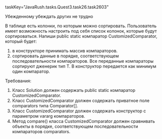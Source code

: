 taskKey="JavaRush.tasks.Quest3.task26.task2603"

Убежденному убеждать других не трудно

В таблице есть колонки, по которым можно сортировать.
Пользователь имеет возможность настроить под себя список колонок, которые будут сортироваться.
Напиши public static компаратор CustomizedComparator, который будет:
1. в конструкторе принимать массив компараторов.
2. сортировать данные в порядке, соответствующем последовательности компараторов.
Все переданные компараторы сортируют дженерик тип Т.
В конструктор передается как минимум один компаратор.


Требования:
1.	Класс Solution должен содержать public static компаратор CustomizedComparator.
2.	Класс CustomizedComparator должен содержать приватное поле comparators типа Comparator<T>[].
3.	Класс CustomizedComparator должен содержать конструктор с параметром vararg компараторов.
4.	Метод compare() класса CustomizedComparator должен сравнивать объекты в порядке, соответствующем последовательности компараторов comparators.


